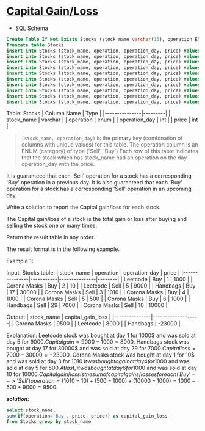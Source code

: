 # [Capital Gain/Loss](https://leetcode.com/problems/capital-gainloss/)

* SQL Schema

```sql
Create Table If Not Exists Stocks (stock_name varchar(15), operation ENUM('Sell', 'Buy'), operation_day int, price int)
Truncate table Stocks
insert into Stocks (stock_name, operation, operation_day, price) values ('Leetcode', 'Buy', '1', '1000')
insert into Stocks (stock_name, operation, operation_day, price) values ('Corona Masks', 'Buy', '2', '10')
insert into Stocks (stock_name, operation, operation_day, price) values ('Leetcode', 'Sell', '5', '9000')
insert into Stocks (stock_name, operation, operation_day, price) values ('Handbags', 'Buy', '17', '30000')
insert into Stocks (stock_name, operation, operation_day, price) values ('Corona Masks', 'Sell', '3', '1010')
insert into Stocks (stock_name, operation, operation_day, price) values ('Corona Masks', 'Buy', '4', '1000')
insert into Stocks (stock_name, operation, operation_day, price) values ('Corona Masks', 'Sell', '5', '500')
insert into Stocks (stock_name, operation, operation_day, price) values ('Corona Masks', 'Buy', '6', '1000')
insert into Stocks (stock_name, operation, operation_day, price) values ('Handbags', 'Sell', '29', '7000')
insert into Stocks (stock_name, operation, operation_day, price) values ('Corona Masks', 'Sell', '10', '10000')
```

Table: Stocks
| Column Name   | Type    |
|---------------|---------|
| stock_name    | varchar |
| operation     | enum    |
| operation_day | int     |
| price         | int     |

>`(stock_name, operation_day)` is the primary key (combination of columns with unique values) for this table.
The operation column is an ENUM (category) of type ('Sell', 'Buy')
Each row of this table indicates that the stock which has stock_name had an operation on the day operation_day with the price.

It is guaranteed that each 'Sell' operation for a stock has a corresponding 'Buy' operation in a previous day. It is also guaranteed that each 'Buy' operation for a stock has a corresponding 'Sell' operation in an upcoming day.

Write a solution to report the Capital gain/loss for each stock.

The Capital gain/loss of a stock is the total gain or loss after buying and selling the stock one or many times.

Return the result table in any order.

The result format is in the following example.

Example 1:

Input:
Stocks table:
| stock_name    | operation | operation_day | price  |
|---------------|-----------|---------------|--------|
| Leetcode      | Buy       | 1             | 1000   |
| Corona Masks  | Buy       | 2             | 10     |
| Leetcode      | Sell      | 5             | 9000   |
| Handbags      | Buy       | 17            | 30000  |
| Corona Masks  | Sell      | 3             | 1010   |
| Corona Masks  | Buy       | 4             | 1000   |
| Corona Masks  | Sell      | 5             | 500    |
| Corona Masks  | Buy       | 6             | 1000   |
| Handbags      | Sell      | 29            | 7000   |
| Corona Masks  | Sell      | 10            | 10000  |

Output:
| stock_name    | capital_gain_loss |
|---------------|-------------------|
| Corona Masks  | 9500              |
| Leetcode      | 8000              |
| Handbags      | -23000            |

Explanation:
Leetcode stock was bought at day 1 for 1000$ and was sold at day 5 for 9000$. Capital gain = 9000 - 1000 = 8000$.
Handbags stock was bought at day 17 for 30000$ and was sold at day 29 for 7000$. Capital loss = 7000 - 30000 = -23000$.
Corona Masks stock was bought at day 1 for 10$ and was sold at day 3 for 1010$. It was bought again at day 4 for 1000$ and was sold at day 5 for 500$. At last, it was bought at day 6 for 1000$ and was sold at day 10 for 10000$. Capital gain/loss is the sum of capital gains/losses for each ('Buy' --> 'Sell') operation = (1010 - 10) + (500 - 1000) + (10000 - 1000) = 1000 - 500 + 9000 = 9500$.

_**solution:**_

```sql
select stock_name,
sum(if(operation='Buy',-price, price)) as capital_gain_loss
from Stocks group by stock_name
```
